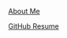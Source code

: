 [About Me](https://imajaydwivedi.github.io/)

[GitHub Resume](https://resume.github.io/?imajaydwivedi/)
